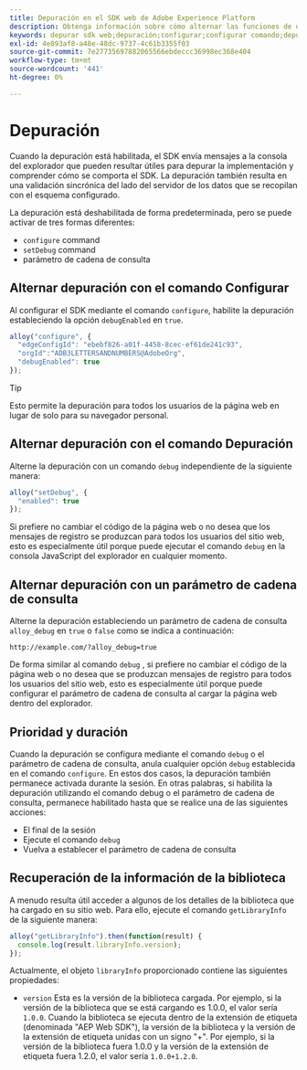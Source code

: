 ```yaml
---
title: Depuración en el SDK web de Adobe Experience Platform
description: Obtenga información sobre cómo alternar las funciones de depuración en el SDK web de Experience Platform.
keywords: depurar sdk web;depuración;configurar;configurar comando;depurar comando;edgeConfigId;setDebug;debugEnabled;depurar;
exl-id: 4e893af8-a48e-48dc-9737-4c61b3355f03
source-git-commit: 7e27735697882065566ebdeccc36998ec368e404
workflow-type: tm+mt
source-wordcount: '441'
ht-degree: 0%

---
```


# Depuración

Cuando la depuración está habilitada, el SDK envía mensajes a la consola del explorador que pueden resultar útiles para depurar la implementación y comprender cómo se comporta el SDK. La depuración también resulta en una validación sincrónica del lado del servidor de los datos que se recopilan con el esquema configurado.

La depuración está deshabilitada de forma predeterminada, pero se puede activar de tres formas diferentes:

* `configure` command
* `setDebug` command
* parámetro de cadena de consulta

## Alternar depuración con el comando Configurar

Al configurar el SDK mediante el comando `configure`, habilite la depuración estableciendo la opción `debugEnabled` en `true`.

```javascript
alloy("configure", {
  "edgeConfigId": "ebebf826-a01f-4458-8cec-ef61de241c93",
  "orgId":"ADB3LETTERSANDNUMBERS@AdobeOrg",
  "debugEnabled": true
});
```

>[!TIP]
>
>Esto permite la depuración para todos los usuarios de la página web en lugar de solo para su navegador personal.

## Alternar depuración con el comando Depuración

Alterne la depuración con un comando `debug` independiente de la siguiente manera:

```javascript
alloy("setDebug", {
  "enabled": true
});
```

Si prefiere no cambiar el código de la página web o no desea que los mensajes de registro se produzcan para todos los usuarios del sitio web, esto es especialmente útil porque puede ejecutar el comando `debug` en la consola JavaScript del explorador en cualquier momento.

## Alternar depuración con un parámetro de cadena de consulta

Alterne la depuración estableciendo un parámetro de cadena de consulta `alloy_debug` en `true` o `false` como se indica a continuación:

```HTTP
http://example.com/?alloy_debug=true
```

De forma similar al comando `debug` , si prefiere no cambiar el código de la página web o no desea que se produzcan mensajes de registro para todos los usuarios del sitio web, esto es especialmente útil porque puede configurar el parámetro de cadena de consulta al cargar la página web dentro del explorador.

## Prioridad y duración

Cuando la depuración se configura mediante el comando `debug` o el parámetro de cadena de consulta, anula cualquier opción `debug` establecida en el comando `configure`. En estos dos casos, la depuración también permanece activada durante la sesión. En otras palabras, si habilita la depuración utilizando el comando debug o el parámetro de cadena de consulta, permanece habilitado hasta que se realice una de las siguientes acciones:

* El final de la sesión
* Ejecute el comando `debug`
* Vuelva a establecer el parámetro de cadena de consulta

## Recuperación de la información de la biblioteca

A menudo resulta útil acceder a algunos de los detalles de la biblioteca que ha cargado en su sitio web. Para ello, ejecute el comando `getLibraryInfo` de la siguiente manera:

```js
alloy("getLibraryInfo").then(function(result) {
  console.log(result.libraryInfo.version);
});
```

Actualmente, el objeto `libraryInfo` proporcionado contiene las siguientes propiedades:

* `version` Esta es la versión de la biblioteca cargada. Por ejemplo, si la versión de la biblioteca que se está cargando es 1.0.0, el valor sería `1.0.0`. Cuando la biblioteca se ejecuta dentro de la extensión de etiqueta (denominada &quot;AEP Web SDK&quot;), la versión de la biblioteca y la versión de la extensión de etiqueta unidas con un signo &quot;+&quot;. Por ejemplo, si la versión de la biblioteca fuera 1.0.0 y la versión de la extensión de etiqueta fuera 1.2.0, el valor sería `1.0.0+1.2.0`.
